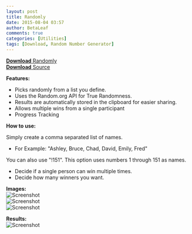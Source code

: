 ```yaml
---
layout: post
title: Randomly
date: 2015-08-04 03:57
author: BetaLeaf
comments: true
categories: [Utilities]
tags: [Download, Random Number Generator]
---
```

[**Download** Randomly](https://dl.dropboxusercontent.com/u/350004313/CDN/dl/randomly.exe)  
[**Download** Source](https://dl.dropboxusercontent.com/u/350004313/CDN/dl/randomly.au3?dl=1)  

**Features:**

  - Picks randomly from a list you define.  
  - Uses the Random.org API for True Randomness.  
  - Results are automatically stored in the clipboard for easier sharing.  
  - Allows multiple wins from a single participant  
  - Progress Tracking  

**How to use:**  

Simply create a comma separated list of names.  
  - For Example: "Ashley, Bruce, Chad, David, Emily, Fred"  

You can also use "!151". This option uses numbers 1 through 151 as names.  
  - Decide if a single person can win multiple times.  
  - Decide how many winners you want.  

**Images:**  
![Screenshot](http://i.imgur.com/sj0Ufra.png)  
![Screenshot](http://i.imgur.com/Owi2AOc.png)  
![Screenshot](http://i.imgur.com/4ogtfjH.png)  

**Results:**  
![Screenshot](http://i.imgur.com/Fz7P7FH.png)

